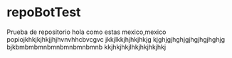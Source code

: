 # repoBotTest
Prueba de repositorio
hola como estas
mexico,mexico
popiojkhkjkjhkjjhjhvnvhhcbvcgvc
jkkjlkkjhjhkjhkjg
kjghjgjhghjgjhgjhgjhghjg
bjkbmbmbmnbmnbmnbmnbmnb
kkjhkjhkjlhkjhkjhkjhkj
